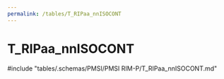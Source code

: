 ```yaml
---
permalink: /tables/T_RIPaa_nnISOCONT
---
```

# T_RIPaa_nnISOCONT
<!-- SPDX-License-Identifier: MPL-2.0 -->

<!-- ATTENTION : Ne pas supprimer ou modifier la ligne ci-dessous -->
#include "tables/.schemas/PMSI/PMSI RIM-P/T_RIPaa_nnISOCONT.md"
<!-- ATTENTION : Ne pas supprimer ou modifier la ligne ci-dessus -->
